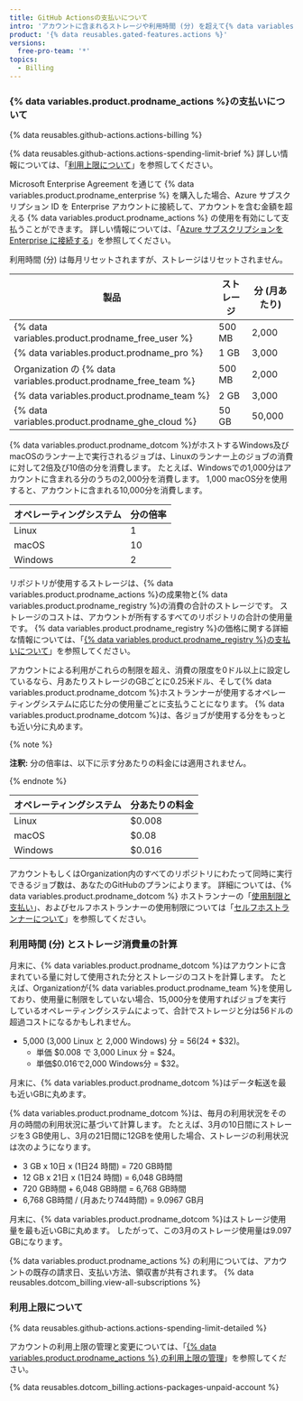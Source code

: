 ```yaml
---
title: GitHub Actionsの支払いについて
intro: 'アカウントに含まれるストレージや利用時間 (分) を超えて{% data variables.product.prodname_actions %}を使用したい場合は、追加の使用分が請求されます。'
product: '{% data reusables.gated-features.actions %}'
versions:
  free-pro-team: '*'
topics:
  - Billing
---
```


### {% data variables.product.prodname_actions %}の支払いについて

{% data reusables.github-actions.actions-billing %}

{% data reusables.github-actions.actions-spending-limit-brief %} 詳しい情報については、「[利用上限について](#about-spending-limits)」を参照してください。

Microsoft Enterprise Agreement を通じて {% data variables.product.prodname_enterprise %} を購入した場合、Azure サブスクリプション ID を Enterprise アカウントに接続して、アカウントを含む金額を超える {% data variables.product.prodname_actions %} の使用を有効にして支払うことができます。 詳しい情報については、「[Azure サブスクリプションを Enterprise に接続する](/github/setting-up-and-managing-your-enterprise/connecting-an-azure-subscription-to-your-enterprise)」を参照してください。

利用時間 (分) は毎月リセットされますが、ストレージはリセットされません。

| 製品                                                               | ストレージ  | 分 (月あたり) |
| ---------------------------------------------------------------- | ------ | -------- |
| {% data variables.product.prodname_free_user %}                | 500 MB | 2,000    |
| {% data variables.product.prodname_pro %}                        | 1 GB   | 3,000    |
| Organization の {% data variables.product.prodname_free_team %} | 500 MB | 2,000    |
| {% data variables.product.prodname_team %}                       | 2 GB   | 3,000    |
| {% data variables.product.prodname_ghe_cloud %}                | 50 GB  | 50,000   |

{% data variables.product.prodname_dotcom %}がホストするWindows及びmacOSのランナー上で実行されるジョブは、Linuxのランナー上のジョブの消費に対して2倍及び10倍の分を消費します。 たとえば、Windowsでの1,000分はアカウントに含まれる分のうちの2,000分を消費します。 1,000 macOS分を使用すると、アカウントに含まれる10,000分を消費します。

| オペレーティングシステム | 分の倍率 |
| ------------ | ---- |
| Linux        | 1    |
| macOS        | 10   |
| Windows      | 2    |

リポジトリが使用するストレージは、{% data variables.product.prodname_actions %}の成果物と{% data variables.product.prodname_registry %}の消費の合計のストレージです。 ストレージのコストは、アカウントが所有するすべてのリポジトリの合計の使用量です。 {% data variables.product.prodname_registry %}の価格に関する詳細な情報については、「[{% data variables.product.prodname_registry %}の支払いについて](/github/setting-up-and-managing-billing-and-payments-on-github/about-billing-for-github-packages)」を参照してください。

 アカウントによる利用がこれらの制限を超え、消費の限度を0ドル以上に設定しているなら、月あたりストレージのGBごとに0.25米ドル、そして{% data variables.product.prodname_dotcom %}ホストランナーが使用するオペレーティングシステムに応じた分の使用量ごとに支払うことになります。 {% data variables.product.prodname_dotcom %}は、各ジョブが使用する分をもっとも近い分に丸めます。

{% note %}

**注釈:** 分の倍率は、以下に示す分あたりの料金には適用されません。

{% endnote %}

| オペレーティングシステム | 分あたりの料金 |
| ------------ | ------- |
| Linux        | $0.008  |
| macOS        | $0.08   |
| Windows      | $0.016  |

アカウントもしくはOrganization内のすべてのリポジトリにわたって同時に実行できるジョブ数は、あなたのGitHubのプランによります。 詳細については、{% data variables.product.prodname_dotcom %} ホストランナーの「[使用制限と支払い](/actions/reference/usage-limits-billing-and-administration)」、およびセルフホストランナーの使用制限については「[セルフホストランナーについて](/actions/hosting-your-own-runners/about-self-hosted-runners/#usage-limits)」を参照してください。

### 利用時間 (分) とストレージ消費量の計算

月末に、{% data variables.product.prodname_dotcom %}はアカウントに含まれている量に対して使用された分とストレージのコストを計算します。 たとえば、Organizationが{% data variables.product.prodname_team %}を使用しており、使用量に制限をしていない場合、15,000分を使用すればジョブを実行しているオペレーティングシステムによって、合計でストレージと分は56ドルの超過コストになるかもしれません。

- 5,000 (3,000 Linux と 2,000 Windows) 分 = $56 ($24 + $32)。
  - 単価 $0.008 で 3,000 Linux 分 = $24。
  - 単価$0.016で2,000 Windows分 = $32。

月末に、{% data variables.product.prodname_dotcom %}はデータ転送を最も近いGBに丸めます。

{% data variables.product.prodname_dotcom %}は、毎月の利用状況をその月の時間の利用状況に基づいて計算します。 たとえば、3月の10日間にストレージを3 GB使用し、3月の21日間に12GBを使用した場合、ストレージの利用状況は次のようになります。

- 3 GB x 10日 x (1日24 時間) = 720 GB時間
- 12 GB x 21日 x (1日24 時間) = 6,048 GB時間
- 720 GB時間 + 6,048 GB時間 = 6,768 GB時間
- 6,768 GB時間 / (月あたり744時間) = 9.0967 GB月

月末に、{% data variables.product.prodname_dotcom %}はストレージ使用量を最も近いGBに丸めます。 したがって、この3月のストレージ使用量は9.097 GBになります。

{% data variables.product.prodname_actions %} の利用については、アカウントの既存の請求日、支払い方法、領収書が共有されます。 {% data reusables.dotcom_billing.view-all-subscriptions %}

### 利用上限について

{% data reusables.github-actions.actions-spending-limit-detailed %}

アカウントの利用上限の管理と変更については、「[{% data variables.product.prodname_actions %} の利用上限の管理](/github/setting-up-and-managing-billing-and-payments-on-github/managing-your-spending-limit-for-github-actions)」を参照してください。

{% data reusables.dotcom_billing.actions-packages-unpaid-account %}
